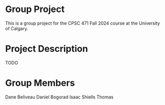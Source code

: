 # Group Project
This is a group project for the CPSC 471 Fall 2024 course at the University of Calgary.

# Project Description
TODO

# Group Members
Dane Beliveau
Daniel Bogorad
Isaac Shiells Thomas
